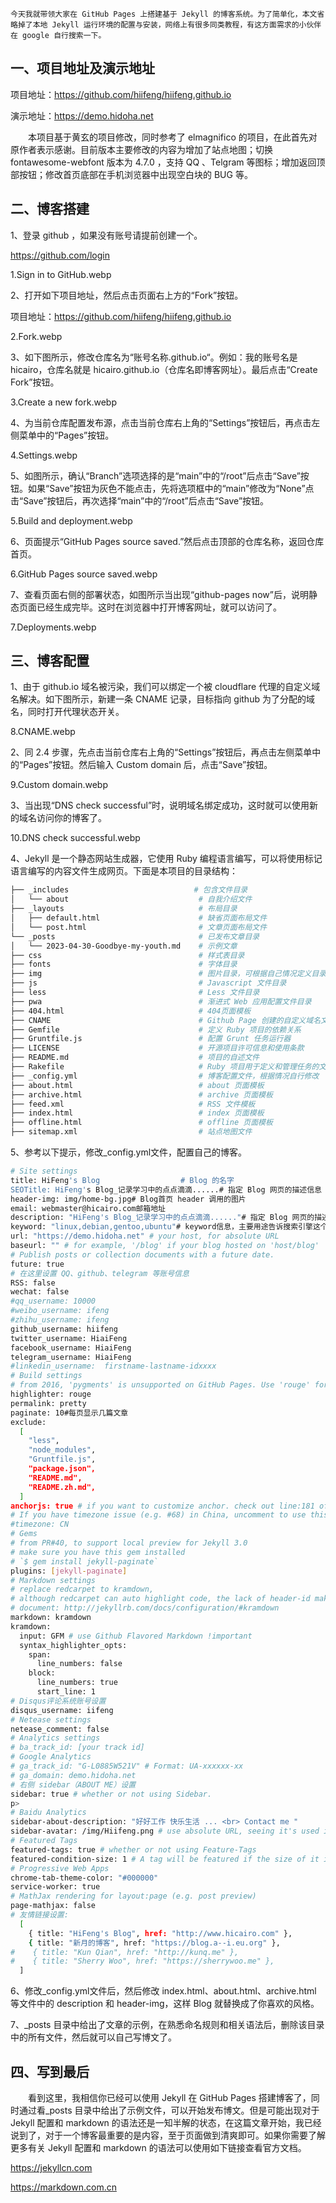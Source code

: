     今天我就带领大家在 GitHub Pages 上搭建基于 Jekyll 的博客系统。为了简单化，本文省略掉了本地 Jekyll 运行环境的配置与安装，网络上有很多同类教程，有这方面需求的小伙伴在 google 自行搜索一下。

## 一、项目地址及演示地址

项目地址：https://github.com/hiifeng/hiifeng.github.io

演示地址：https://demo.hidoha.net

　　本项目基于黄玄的项目修改，同时参考了 elmagnifico 的项目，在此首先对原作者表示感谢。目前版本主要修改的内容为增加了站点地图；切换 fontawesome-webfont 版本为 4.7.0 ，支持 QQ 、Telgram 等图标；增加返回顶部按钮；修改首页底部在手机浏览器中出现空白块的 BUG 等。

## 二、博客搭建

1、登录 github ，如果没有账号请提前创建一个。

https://github.com/login


1.Sign in to GitHub.webp

2、打开如下项目地址，然后点击页面右上方的“Fork”按钮。

项目地址：https://github.com/hiifeng/hiifeng.github.io

2.Fork.webp

3、如下图所示，修改仓库名为“账号名称.github.io“。例如：我的账号名是hicairo，仓库名就是 hicairo.github.io（仓库名即博客网址）。最后点击“Create Fork”按钮。

3.Create a new fork.webp

4、为当前仓库配置发布源，点击当前仓库右上角的“Settings”按钮后，再点击左侧菜单中的“Pages”按钮。

4.Settings.webp

5、如图所示，确认“Branch”选项选择的是“main”中的“/root”后点击“Save”按钮。如果“Save”按钮为灰色不能点击，先将选项框中的“main”修改为“None”点击“Save”按钮后，再次选择“main”中的“/root”后点击“Save”按钮。

5.Build and deployment.webp

6、页面提示“GitHub Pages source saved.”然后点击顶部的仓库名称，返回仓库首页。

6.GitHub Pages source saved.webp

7、查看页面右侧的部署状态，如图所示当出现“github-pages now”后，说明静态页面已经生成完毕。这时在浏览器中打开博客网址，就可以访问了。

7.Deployments.webp

## 三、博客配置

1、由于 github.io 域名被污染，我们可以绑定一个被 cloudflare 代理的自定义域名解决。如下图所示，新建一条 CNAME 记录，目标指向 github 为了分配的域名，同时打开代理状态开关。

8.CNAME.webp

2、同 2.4 步骤，先点击当前仓库右上角的“Settings”按钮后，再点击左侧菜单中的“Pages”按钮。然后输入 Custom domain 后，点击“Save”按钮。

9.Custom domain.webp

3、当出现“DNS check successful”时，说明域名绑定成功，这时就可以使用新的域名访问你的博客了。

10.DNS check successful.webp

4、Jekyll 是一个静态网站生成器，它使用 Ruby 编程语言编写，可以将使用标记语言编写的内容文件生成网页。下面是本项目的目录结构：

```Bash
├── _includes                            # 包含文件目录
│   └── about                             # 自我介绍文件
├── _layouts                              # 布局目录
│   ├── default.html                      # 缺省页面布局文件
│   └── post.html                         # 文章页面布局文件
└── _posts                                # 已发布文章目录
│   └── 2023-04-30-Goodbye-my-youth.md    # 示例文章
├── css                                   # 样式表目录
├── fonts                                 # 字体目录
├── img                                   # 图片目录，可根据自己情况定义目录结构
├── js                                    # Javascript 文件目录
├── less                                  # Less 文件目录
├── pwa                                   # 渐进式 Web 应用配置文件目录
├── 404.html                              # 404页面模板
├── CNAME                                 # Github Page 创建的自定义域名文件，无需手动修改
├── Gemfile                               # 定义 Ruby 项目的依赖关系
├── Gruntfile.js                          # 配置 Grunt 任务运行器
├── LICENSE                               # 开源项目许可信息和使用条款
├── README.md                             # 项目的自述文件
├── Rakefile                              # Ruby 项目用于定义和管理任务的文件
├── _config.yml                           # 博客配置文件，根据情况自行修改
├── about.html                            # about 页面模板
├── archive.html                          # archive 页面模板
├── feed.xml                              # RSS 文件模板
├── index.html                            # index 页面模板
├── offline.html                          # offline 页面模板
├── sitemap.xml                           # 站点地图文件
```
5、参考以下提示，修改_config.yml文件，配置自己的博客。

```Bash
# Site settings
title: HiFeng's Blog                  # Blog 的名字
SEOTitle: HiFeng's Blog_记录学习中的点点滴滴......# 指定 Blog 网页的描述信息
header-img: img/home-bg.jpg# Blog首页 header 调用的图片
email: webmaster@hicairo.com邮箱地址
description: "HiFeng's Blog_记录学习中的点点滴滴......"# 指定 Blog 网页的描述信息
keyword: "linux,debian,gentoo,ubuntu"# keyword信息，主要用途告诉搜索引擎这个 BLog 的关键词
url: "https://demo.hidoha.net" # your host, for absolute URL
baseurl: "" # for example, '/blog' if your blog hosted on 'host/blog'
# Publish posts or collection documents with a future date.
future: true
# 在这里设置 QQ、github、telegram 等账号信息
RSS: false
wechat: false
#qq_username: 10000
#weibo_username: ifeng
#zhihu_username: ifeng
github_username: hiifeng
twitter_username: HiaiFeng
facebook_username: HiaiFeng
telegram_username: HiaiFeng
#linkedin_username:  firstname-lastname-idxxxx
# Build settings
# from 2016, 'pygments' is unsupported on GitHub Pages. Use 'rouge' for highlighting instead.
highlighter: rouge
permalink: pretty
paginate: 10#每页显示几篇文章
exclude:
  [
    "less",
    "node_modules",
    "Gruntfile.js",
    "package.json",
    "README.md",
    "README.zh.md",
  ]
anchorjs: true # if you want to customize anchor. check out line:181 of `post.html`
# If you have timezone issue (e.g. #68) in China, uncomment to use this:
#timezone: CN
# Gems
# from PR#40, to support local preview for Jekyll 3.0
# make sure you have this gem installed
# `$ gem install jekyll-paginate`
plugins: [jekyll-paginate]
# Markdown settings
# replace redcarpet to kramdown,
# although redcarpet can auto highlight code, the lack of header-id make the catalog impossible, so I switch to kramdown
# document: http://jekyllrb.com/docs/configuration/#kramdown
markdown: kramdown
kramdown:
  input: GFM # use Github Flavored Markdown !important
  syntax_highlighter_opts:
    span:
      line_numbers: false
    block:
      line_numbers: true
      start_line: 1
# Disqus评论系统账号设置
disqus_username: iifeng
# Netease settings
netease_comment: false
# Analytics settings
# ba_track_id: [your track id]
# Google Analytics
# ga_track_id: "G-L0885W521V" # Format: UA-xxxxxx-xx
# ga_domain: demo.hidoha.net
# 右侧 sidebar（ABOUT ME）设置
sidebar: true # whether or not using Sidebar.
p>
# Baidu Analytics
sidebar-about-description: "好好工作 快乐生活 ... <br> Contact me "
sidebar-avatar: /img/Hiifeng.png # use absolute URL, seeing it's used in both `/` and `/about/`
# Featured Tags
featured-tags: true # whether or not using Feature-Tags
featured-condition-size: 1 # A tag will be featured if the size of it is more than this condition value
# Progressive Web Apps
chrome-tab-theme-color: "#000000"
service-worker: true
# MathJax rendering for layout:page (e.g. post preview)
page-mathjax: false
# 友情链接设置:
  [
    { title: "HiFeng's Blog", href: "http://www.hicairo.com" },
    { title: "新月的博客", href: "https://blog.a--i.eu.org" },
#    { title: "Kun Qian", href: "http://kunq.me" },
#    { title: "Sherry Woo", href: "https://sherrywoo.me" },
  ]
```
6、修改_config.yml文件后，然后修改 index.html、about.html、archive.html 等文件中的 description 和 header-img，这样 Blog 就替换成了你喜欢的风格。

7、_posts 目录中给出了文章的示例，在熟悉命名规则和相关语法后，删除该目录中的所有文件，然后就可以自己写博文了。

## 四、写到最后

　　看到这里，我相信你已经可以使用 Jekyll 在 GitHub Pages 搭建博客了，同时通过看_posts 目录中给出了示例文件，可以开始发布博文。但是可能出现对于 Jekyll 配置和 markdown 的语法还是一知半解的状态，在这篇文章开始，我已经说到了，对于一个博客最重要的是内容，至于页面做到清爽即可。如果你需要了解更多有关 Jekyll 配置和 markdown 的语法可以使用如下链接查看官方文档。

https://jekyllcn.com

https://markdown.com.cn
